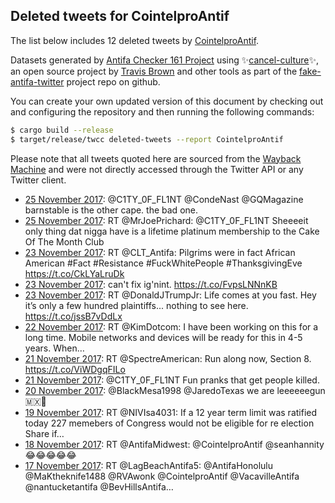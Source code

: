 ## Deleted tweets for CointelproAntif

The list below includes 12 deleted tweets by
[CointelproAntif](https://twitter.com/CointelproAntif).



Datasets generated by [Antifa Checker 161 Project](https://twitter.com/antifacheck161) using ✨[cancel-culture](https://github.com/travisbrown/cancel-culture)✨, an open source project by 
[Travis Brown](https://twitter.com/travisbrown) and other tools as part of the 
[fake-antifa-twitter](https://github.com/antifacheck161/fake-antifa-twitter) project repo on github.

You can create your own updated version of this document by checking out and configuring the
repository and then running the following commands:

```bash
$ cargo build --release
$ target/release/twcc deleted-tweets --report CointelproAntif
```

Please note that all tweets quoted here are sourced from the
[Wayback Machine](https://web.archive.org) and were not directly accessed through the Twitter API or
any Twitter client.

* [25 November 2017](https://web.archive.org/web/20171125173943/https://twitter.com/CointelproAntif/status/934476708345913344): @C1TY_0F_FL1NT @CondeNast @GQMagazine barnstable is the other cape. the bad one. <!--934476708345913344-->
* [25 November 2017](https://web.archive.org/web/20171125021723/https://twitter.com/CointelproAntif/status/934244595571052544): RT @MrJoePrichard: @C1TY_0F_FL1NT Sheeeeit only thing dat nigga have is a lifetime platinum membership to the Cake Of The Month Club <!--934244595571052544-->
* [23 November 2017](https://web.archive.org/web/20171123071519/https://twitter.com/CointelproAntif/status/933594797197099008): RT @CLT_Antifa: Pilgrims were in fact African American #Fact #Resistance  #FuckWhitePeople  #ThanksgivingEve https://t.co/CkLYaLruDk <!--933594797197099008-->
* [23 November 2017](https://web.archive.org/web/20171123071328/https://twitter.com/CointelproAntif/status/933594331625218048): can't fix ig'nint. https://t.co/FvpsLNNnKB <!--933594331625218048-->
* [23 November 2017](https://web.archive.org/web/20171123021102/https://twitter.com/CointelproAntif/status/933518221780668417): RT @DonaldJTrumpJr: Life comes at you fast. Hey it’s only a few hundred plaintiffs... nothing to see here.  https://t.co/jssB7vDdLx <!--933518221780668417-->
* [22 November 2017](https://web.archive.org/web/20171122124330/https://twitter.com/CointelproAntif/status/933314999392587778): RT @KimDotcom: I have been working on this for a long time. Mobile networks and devices will be ready for this in 4-5 years. When…  <!--933314999392587778-->
* [21 November 2017](https://web.archive.org/web/20171121163455/https://twitter.com/CointelproAntif/status/933010849416884224): RT @SpectreAmerican: Run along now, Section 8. https://t.co/ViWDgqFILo <!--933010849416884224-->
* [21 November 2017](https://web.archive.org/web/20171121024913/https://twitter.com/CointelproAntif/status/932803055229157376): @C1TY_0F_FL1NT Fun pranks that get people killed. <!--932803055229157376-->
* [20 November 2017](https://web.archive.org/web/20171120013209/https://twitter.com/CointelproAntif/status/932421272901885952): @BlackMesa1998 @JaredoTexas we are leeeeeegun 🇲🇽🏴 <!--932421272901885952-->
* [19 November 2017](https://web.archive.org/web/20171119082212/https://twitter.com/CointelproAntif/status/932162077484990464): RT @NIVIsa4031: If a 12 year term limit was ratified today 227 memebers of Congress would not be eligible for re election Share if…  <!--932162077484990464-->
* [18 November 2017](https://web.archive.org/web/20171118012556/https://twitter.com/CointelproAntif/status/931694932657655809): RT @AntifaMidwest: @CointelproAntif @seanhannity 😂😂😂😂😂 <!--931694932657655809-->
* [17 November 2017](https://web.archive.org/web/20171117084418/https://twitter.com/CointelproAntif/status/931442863405223936): RT @LagBeachAntifa5: @AntifaHonolulu @MaKtheknife1488 @RVAwonk @CointelproAntif @VacavilleAntifa @nantucketantifa @BevHillsAntifa…  <!--931442863405223936-->
